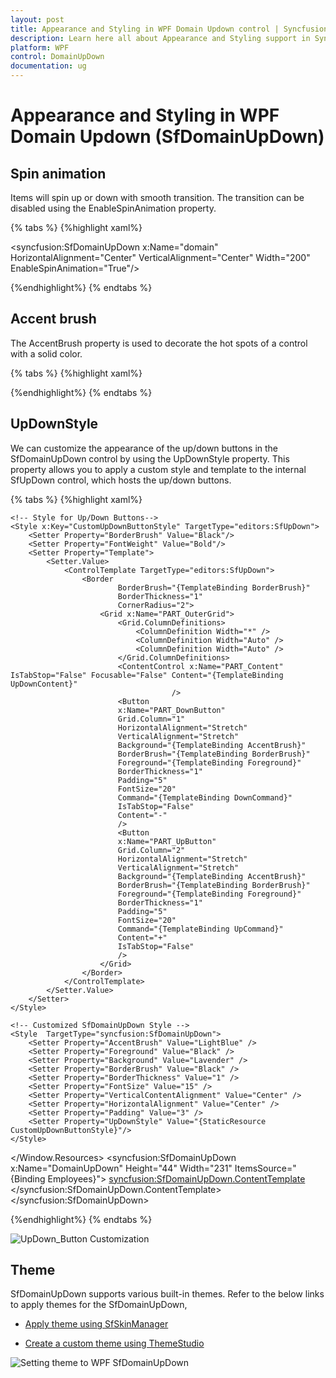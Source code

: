 ```yaml
---
layout: post
title: Appearance and Styling in WPF Domain Updown control | Syncfusion®
description: Learn here all about Appearance and Styling support in Syncfusion® WPF Domain Updown (SfDomainUpDown) control and more.
platform: WPF
control: DomainUpDown
documentation: ug
---
```


# Appearance and Styling in WPF Domain Updown (SfDomainUpDown)

## Spin animation

Items will spin up or down with smooth transition. The transition can be disabled using the EnableSpinAnimation property.

{% tabs %}
{%highlight xaml%}

<syncfusion:SfDomainUpDown x:Name="domain"
                         HorizontalAlignment="Center"
                         VerticalAlignment="Center"
                         Width="200" EnableSpinAnimation="True"/>

{%endhighlight%}
{% endtabs %}

## Accent brush

The AccentBrush property is used to decorate the hot spots of a control with a solid color. 

{% tabs %}
{%highlight xaml%}

<Page xmlns:editors="clr-namespace:Syncfusion.Windows.Controls.Input;assembly=Syncfusion.SfInput.Wpf">
<Grid>
<editors:SfDomainUpDown x:Name="domainUpDown"
                       HorizontalAlignment="Center"
                       VerticalAlignment="Center"
                       Width="200" 
                      AccentBrush="Black"
                      Value="James">
</editors:SfDomainUpDown >
</Grid>
</Page>

{%endhighlight%}
{% endtabs %}

## UpDownStyle

We can customize the appearance of the up/down buttons in the SfDomainUpDown control by using the UpDownStyle property. 
This property allows you to apply a custom style and template to the internal SfUpDown control, which hosts the up/down buttons.

{% tabs %}
{%highlight xaml%}

<Window xmlns:editors="clr-namespace:Syncfusion.Windows.Controls;assembly=Syncfusion.SfInput.WPF">
<Window.Resources>

    <!-- Style for Up/Down Buttons-->
    <Style x:Key="CustomUpDownButtonStyle" TargetType="editors:SfUpDown">
        <Setter Property="BorderBrush" Value="Black"/>
        <Setter Property="FontWeight" Value="Bold"/>
        <Setter Property="Template">
            <Setter.Value>
                <ControlTemplate TargetType="editors:SfUpDown">
                    <Border 
                            BorderBrush="{TemplateBinding BorderBrush}"
                            BorderThickness="1"
                            CornerRadius="2">
                        <Grid x:Name="PART_OuterGrid">
                            <Grid.ColumnDefinitions>
                                <ColumnDefinition Width="*" />
                                <ColumnDefinition Width="Auto" />
                                <ColumnDefinition Width="Auto" />
                            </Grid.ColumnDefinitions>
                            <ContentControl x:Name="PART_Content" IsTabStop="False" Focusable="False" Content="{TemplateBinding UpDownContent}" 
                                        />
                            <Button
                            x:Name="PART_DownButton"
                            Grid.Column="1"
                            HorizontalAlignment="Stretch"
                            VerticalAlignment="Stretch"
                            Background="{TemplateBinding AccentBrush}"
                            BorderBrush="{TemplateBinding BorderBrush}"
                            Foreground="{TemplateBinding Foreground}"
                            BorderThickness="1"
                            Padding="5"
                            FontSize="20"
                            Command="{TemplateBinding DownCommand}"
                            IsTabStop="False"
                            Content="-"
                            />
                            <Button
                            x:Name="PART_UpButton"
                            Grid.Column="2"
                            HorizontalAlignment="Stretch"
                            VerticalAlignment="Stretch"
                            Background="{TemplateBinding AccentBrush}"
                            BorderBrush="{TemplateBinding BorderBrush}"
                            Foreground="{TemplateBinding Foreground}"
                            BorderThickness="1"
                            Padding="5"
                            FontSize="20"
                            Command="{TemplateBinding UpCommand}"
                            Content="+"
                            IsTabStop="False"
                            />
                        </Grid>
                    </Border>
                </ControlTemplate>
            </Setter.Value>
        </Setter>
    </Style>

    <!-- Customized SfDomainUpDown Style -->
    <Style  TargetType="syncfusion:SfDomainUpDown">
        <Setter Property="AccentBrush" Value="LightBlue" />
        <Setter Property="Foreground" Value="Black" />
        <Setter Property="Background" Value="Lavender" />
        <Setter Property="BorderBrush" Value="Black" />
        <Setter Property="BorderThickness" Value="1" />
        <Setter Property="FontSize" Value="15" />
        <Setter Property="VerticalContentAlignment" Value="Center" />
        <Setter Property="HorizontalAlignment" Value="Center" />
        <Setter Property="Padding" Value="3" />
        <Setter Property="UpDownStyle" Value="{StaticResource CustomUpDownButtonStyle}"/>
    </Style>
</Window.Resources>
<Grid>
<syncfusion:SfDomainUpDown x:Name="DomainUpDown" Height="44" Width="231" ItemsSource="{Binding Employees}">
    <syncfusion:SfDomainUpDown.ContentTemplate>
        <DataTemplate>
            <StackPanel Orientation="Horizontal" HorizontalAlignment="Center" VerticalAlignment="Center">
                <TextBlock Text="{Binding Name}" VerticalAlignment="Center" Margin="5"/>
            </StackPanel>
        </DataTemplate>
    </syncfusion:SfDomainUpDown.ContentTemplate>
</syncfusion:SfDomainUpDown>
</Grid>
</Window>

{%endhighlight%}
{% endtabs %}

![UpDown_Button Customization]("Appearance-and-Styling_images\UpDown_Button.png")

## Theme

SfDomainUpDown supports various built-in themes. Refer to the below links to apply themes for the SfDomainUpDown,

  * [Apply theme using SfSkinManager](https://help.syncfusion.com/wpf/themes/skin-manager)
    
  * [Create a custom theme using ThemeStudio](https://help.syncfusion.com/wpf/themes/theme-studio#creating-custom-theme)

![Setting theme to WPF SfDomainUpDown](Getting-Started_images/SfDomainUpDown_theme_support.png)